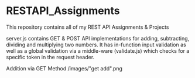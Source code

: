 # RESTAPI_Assignments
This repository contains all of my REST API Assignments &amp; Projects

server.js contains GET & POST API implementations for adding, subtracting, dividing and multiplying two numbers. It has in-function input validation as well as a global validation via a middle-ware (validate.js) which checks for a specific token in the request header.

Addition via GET Method
/images/"get add".png
